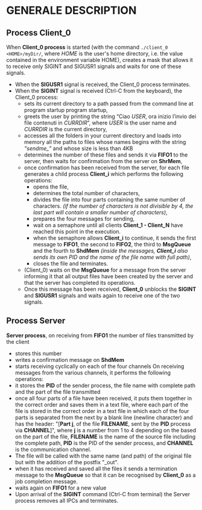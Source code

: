
# GENERALE DESCRIPTION

## Process Client_0
When **Client_0 process** is started (with the command `./client_0 <HOME>/myDir/`, where *HOME* is the user's home directory, i.e. the value contained in the environment variable HOME), creates a mask that allows it to receive only SIGINT and SIGUSR1 signals and waits for one of these signals.
 - When the **SIGUSR1** signal is received, the Client_0 process terminates.
 - When the **SIGINT** signal is received (Ctrl-C from the keyboard), the Client_0 process:
	 - sets its current directory to a path passed from the command line at program startup program 		startup,
	 - greets the user by printing the string “Ciao *USER*, ora inizio l’invio dei file contenuti
in *CURRDIR*”, where *USER* is the user name and *CURRDIR* is the current directory,
	- accesses all the folders in your current directory and loads into memory all the paths to files whose names begins with the string *"sendme_"* and whose size is less than 4KB
	- determines the number of these files and sends it via **FIFO1** to the server, then waits for confirmation from the server on **ShrMem**,
	- once confirmation has been received from the server, for each file generates a child process **Client_i** which performs the following operations:
		- opens the file,
		- determines the total number of characters,
		- divides the file into four parts containing the same number of characters. 
		*(if the number of characters is not divisible by 4, the last part will contain a smaller number of characters)*,
		- prepares the four messages for sending,
		- wait on a semaphore until all clients **Client_1 - Client_N** have reached this point in the execution.
		- when the semaphore allows **Client_i** to continue, it sends the first message to
**FIFO1**, the second to **FIFO2**, the third to **MsgQueue** and the fourth to **ShdMem**  *(inside the messages, **Client_i** also sends its own PID and the name of the file name with full path)*,
		- closes the file and terminates.
	- (Client_0) waits on the **MsgQueue** for a message from the server informing it that all output files have been created by the server and that the server has completed its operations.
	- Once this message has been received, **Client_0** unblocks the **SIGINT** and **SIGUSR1** signals and waits again to receive one of the two signals.
 
 ## Process Server
 **Server process**, on receiving from **FIFO1** the number of files transmitted by the client 
- stores this number
- writes a confirmation message on **ShdMem**
- starts receiving cyclically on each of the four channels
On receiving messages from the various channels, it performs the following operations:
- it stores the **PID** of the sender process, the file name with complete path and the part of the file transmitted
- once all four parts of a file have been received, it puts them together in the correct order and saves them in a text file, where each part of the file is stored in the correct order in a text file in which each of the four parts is separated from the next by a blank line (newline character) and has the header:
 "[**Part j**, of the file **FILENAME**, sent by the **PID** process via **CHANNEL**]", where **j** is a number from 1 to 4 depending on the
based on the part of the file, **FILENAME** is the name of the source file including the complete path, **PID** is the PID of the sender process, and **CHANNEL** is the communication channel.
- The file will be called with the same name (and path) of the original file but with the addition of the postfix "_out".
- when it has received and saved all the files it sends a termination message to the
**MsgQueue** so that it can be recognised by **Client_0** as a job completion message.
- waits again on **FIFO1** for a new value
- Upon arrival of the **SIGINT** command (Ctrl-C from terminal) the Server process removes all IPCs and terminates.
